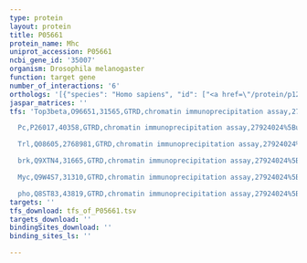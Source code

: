 ```yaml
---
type: protein
layout: protein
title: P05661
protein_name: Mhc
uniprot_accession: P05661
ncbi_gene_id: '35007'
organism: Drosophila melanogaster
function: target gene
number_of_interactions: '6'
orthologs: '[{"species": "Homo sapiens", "id": ["<a href=\"/protein/p12883\">P12883</a>", "<a href=\"/protein/p13533\">P13533</a>", "<a href=\"/protein/q9y2k3\">Q9Y2K3</a>", "<a href=\"/protein/p11055\">P11055</a>", "<a href=\"/protein/q9y623\">Q9Y623</a>", "<a href=\"/protein/p12882\">P12882</a>", "<a href=\"/protein/q9ukx3\">Q9UKX3</a>", "<a href=\"/protein/p13535\">P13535</a>", "<a href=\"/protein/q9ukx2\">Q9UKX2</a>"]}, {"species": "Danio rerio", "id": ["<a href=\"/protein/b8a568\">B8A568</a>"]}, {"species": "Mus musculus", "id": ["<a href=\"/protein/q5sx40\">Q5SX40</a>", "<a href=\"/protein/g3uw82\">G3UW82</a>", "<a href=\"/protein/q02566\">Q02566</a>", "<a href=\"/protein/q5sx39\">Q5SX39</a>", "<a href=\"/protein/a2aqp0\">A2AQP0</a>", "<a href=\"/protein/q91z83\">Q91Z83</a>", "<a href=\"/protein/b1ar69\">B1AR69</a>", "<a href=\"/protein/p13541\">P13541</a>", "<a href=\"/protein/p13542\">P13542</a>"]}, {"species": "Rattus norvegicus", "id": ["<a href=\"/protein/g3v885\">G3V885</a>", "<a href=\"/protein/f1lmu0\">F1LMU0</a>", "<a href=\"/protein/g3v8b0\">G3V8B0</a>", "<a href=\"/protein/f1m8f6\">F1M8F6</a>", "<a href=\"/protein/g3v6d8\">G3V6D8</a>"]}, {"species": "Caenorhabditis elegans", "id": ["<a href=\"/protein/p02566\">P02566</a>", "<a href=\"/protein/q21000\">Q21000</a>"]}, {"species": "Saccharomyces cerevisiae", "id": ["<a href=\"/protein/p08964\">P08964</a>"]}]'
jaspar_matrices: ''
tfs: 'Top3beta,O96651,31565,GTRD,chromatin immunoprecipitation assay,27924024%5Buid%5D,No

  Pc,P26017,40358,GTRD,chromatin immunoprecipitation assay,27924024%5Buid%5D,No

  Trl,Q08605,2768981,GTRD,chromatin immunoprecipitation assay,27924024%5Buid%5D,No

  brk,Q9XTN4,31665,GTRD,chromatin immunoprecipitation assay,27924024%5Buid%5D,No

  Myc,Q9W4S7,31310,GTRD,chromatin immunoprecipitation assay,27924024%5Buid%5D,No

  pho,Q8ST83,43819,GTRD,chromatin immunoprecipitation assay,27924024%5Buid%5D,No'
targets: ''
tfs_download: tfs_of_P05661.tsv
targets_download: ''
bindingSites_download: ''
binding_sites_ls: ''

---
```

